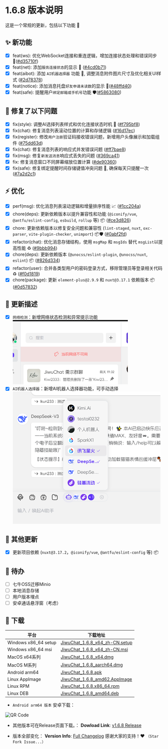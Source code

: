 # 1.6.8 版本说明

这是一个常规的更新，包括以下功能 🧪
## ✨ 新功能

- [x] feat(ws): 优化WebSocket连接和重连逻辑，增加连接状态处理和错误同步 🔗([#d35710f](https://github.com/KiWi233333/JiwuChat/commit/d35710f62220486aa5291cbd321677ce0c89b797))
- [x] feat(net): 添加`服务连接状态`的显示 📶 ([#4cd0b71](https://github.com/KiWi233333/JiwuChat/commit/4cd0b71a101dc73ac3b10bbab2eedffaa2b2fcb0))
- [x] feat(aibot): 添加 `AI机器选择器` 功能 🤖, 调整消息附件图片尺寸及优化相关UI样式 ([#2d78378](https://github.com/KiWi233333/JiwuChat/commit/2d783785353e82364b43b57325d53c1a9ed92320))
- [x] feat(notice): 添加消息托盘`好友申请未读数`的显示 🔔([#48ffd40](https://github.com/KiWi233333/JiwuChat/commit/48ffd40acc1314941f87a3f525cd59a89d9e051b))
- [x] feat(safe): 提醒用户`绑定邮箱或手机号`功能 🛡️([#5863080](https://github.com/KiWi233333/JiwuChat/commit/58630807bc5d19d51ef298d632d92544b216cdbd))

## 🐛 修复了以下问题

- [x] fix(style): 调整AI选择列表样式和优化连接状态时机 🎨 ([#f795bf8](https://github.com/KiWi233333/JiwuChat/commit/f795bf884b8a8d2c6777732425a7918ee5a37818))
- [x] fix(chat): 修复消息列表滚动位置的计算和存储逻辑 ([#16d17ec](https://github.com/KiWi233333/JiwuChat/commit/16d17ec6c728f8ccec51dc415713ae2a73e0367b))
- [x] fix(register): 修改`用户注册`验证码接收错误问题，新增用户头像展示和加载组件 ([#75dd63d](https://github.com/KiWi233333/JiwuChat/commit/75dd63d1accb754bc5e58e21c7c8ebf882614e10))
- [x] fix(chat): 修复消息列表的响应式并发错误问题 ([#ff7bae8](https://github.com/KiWi233333/JiwuChat/commit/ff7bae8efb64dfa9ac533823446c8d702ca8b15b))
- [x] fix(msg): 修复`新发送消息`响应式丢失的问题 ([#369ca41](https://github.com/KiWi233333/JiwuChat/commit/369ca4175480c17f2207b5fd1b0dc6a7457d1a68))
- [x] fix: 修复消息窗口不同屏幕缩放位置计算 ([#de90360](https://github.com/KiWi233333/JiwuChat/commit/de903606296d1b685372217e2e7ae50569aaab63))
- [x] fix(safe): 修复绑定提醒时间存储键值冲突问题 🔑, 确保每天只提醒一次 ([#7a2d2c1](https://github.com/KiWi233333/JiwuChat/commit/7a2d2c137fc02a07a8a8ed210391766d60d555f2))

## ⚡ 优化

- [x] perf(msg): 优化消息列表滚动逻辑和增量排序性能 📈 ([#1cc204a](https://github.com/KiWi233333/JiwuChat/commit/1cc204a12b50cca2fc551c964608849a50b0f66f))
- [x] chore(deps): 更新依赖版本以提升兼容性和功能 (`@iconify/vue`, `@antfu/eslint-config`, `esbuild`, `rollup` 等) 📦 ([#ce3d826](https://github.com/KiWi233333/JiwuChat/commit/ce3d8268f4956f25f8835afacdba4861508c2d7d))
- [x] chore: 更新依赖版本以修复安全问题和兼容性 (`lint-staged`, `nuxt`, `oxc-parser`, `vite-plugin-checker`, `unimport`) 📦🛡️ ([#0abf2fd](https://github.com/KiWi233333/JiwuChat/commit/0abf2fd0b5fabdeab80a3a1a080e2fcfa83735c5))
- [x] refactor(chat): 优化消息存储结构，使用 `msgMap` 和 `msgIds` 替代 `msgList`以提高性能 ♻️ ([#9bbb994](https://github.com/KiWi233333/JiwuChat/commit/9bbb9940d822328fa19609ac96f78165ee4dd9cf))
- [x] chore(deps): 更新依赖版本 (`@unocss/eslint-plugin`, `@unocss/nuxt`, `eslint`) 📦 ([#826d334](https://github.com/KiWi233333/JiwuChat/commit/826d3348abb38d70525fd4e980dc8317a2ca8d51))
- [x] refactor(user): 合并各类型用户的密码登录方式，移除管理员等登录相关代码 ♻️ ([#f0d1819](https://github.com/KiWi233333/JiwuChat/commit/f0d1819be938fe5d3b4511ad0623c68f2ee6ba6d))
- [x] chore(package): 更新 `element-plus@2.9.9` 和 `nuxt@3.17.1` 依赖版本 📦 ([#0d57832](https://github.com/KiWi233333/JiwuChat/commit/0d578329595ae2f899e97c4974377e2bfcf3d03a))

## 🤯 更新描述

- [x] `网络检测`：新增网络状态检测和异常提示功能
![网络检测](/.github/releasemd/assets/v1.6.8/网络检测.png)
- [x] `AI机器人选择器`：新增AI机器人选择器功能，可手动选择
![机器人选择器](/.github/releasemd/assets/v1.6.8/image.png)

## 🧿 其他更新

- [x] 更新项目依赖 (`nuxt@3.17.2`，`@iconify/vue`, `@antfu/eslint-config` 等) 📦

## 📌 待办

- [ ] 七牛OSS迁移Minio
- [ ] 本地消息存储
- [ ] 用户版本埋点
- [ ] 安卓通话悬浮窗（考虑）

## 🧪 下载

| 平台 | 下载地址 |
| --- | --- |
| Windows x86_64 setup | [JiwuChat_1.6.8_x64_zh-CN.setup](https://github.com/KiWi233333/JiwuChat/releases/download/v1.6.8/JiwuChat_1.6.8_x64-setup.exe) |
| Windows x86_64 msi | [JiwuChat_1.6.8_x64_zh-CN.msi](https://github.com/KiWi233333/JiwuChat/releases/download/v1.6.8/JiwuChat_1.6.8_x64_zh-CN.msi) |
| MacOS x64系列 | [JiwuChat_1.6.8_x64.dmg](https://github.com/KiWi233333/JiwuChat/releases/download/v1.6.8/JiwuChat_1.6.8_x64.dmg) |
| MacOS M系列 | [JiwuChat_1.6.8_aarch64.dmg](https://github.com/KiWi233333/JiwuChat/releases/download/v1.6.8/JiwuChat_1.6.8_aarch64.dmg) |
| Android arm64 | [JiwuChat_1.6.8.apk](https://github.com/KiWi233333/JiwuChat/releases/download/v1.6.8/JiwuChat_1.6.8.apk) |
| Linux AppImage | [JiwuChat_1.6.8_amd62.AppImage](https://github.com/KiWi233333/JiwuChat/releases/download/v1.6.8/JiwuChat_1.6.8_amd64.AppImage) |
| Linux RPM | [JiwuChat_1.6.8.x86_64.rpm](https://github.com/KiWi233333/JiwuChat/releases/download/v1.6.8/JiwuChat-1.6.8-1.x86_64.rpm) |
| Linux DEB | [JiwuChat_1.6.8_amd64.deb](https://github.com/KiWi233333/JiwuChat/releases/download/v1.6.8/JiwuChat_1.6.8_amd64.deb) |

- `Android arm64 版本`  安卓下载：

![QR Code](https://api.jiwu.kiwi2333.top/res/qrcode/stream?content=https://github.com/KiWi233333/JiwuChat/releases/download/v1.6.8/JiwuChat_1.6.8.apk&w=200&h=200)

- 其他版本可在Release页面下载。：
**Dowload Link**: [v1.6.8 Release](https://github.com/KiWi233333/JiwuChat/releases/tag/v1.6.8)

- 版本全部变化：
**Version Info**: [Full Changelog](https://github.com/KiWi233333/JiwuChat/compare/v1.6.6...v1.6.7)
感谢大家的支持！❤ `（Star Fork Issue...）`
